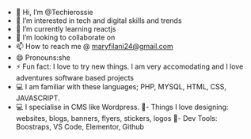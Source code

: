 - 👋 Hi, I’m @Techierossie
- 👀 I’m interested in tech and digital skills and trends
- 🌱 I’m currently learning reactjs
- 💞️ I’m looking to collaborate on 
- 📫 How to reach me @ maryfilani24@gmail.com
- 😄 Pronouns:she
- ⚡ Fun fact: I love to try new things. I am very accomodating and I love adventures software based projects
- 💻 I am familiar with these languages; PHP, MYSQL, HTML, CSS, JAVASCRIPT.
- 💻 I specialise in CMS like Wordpress.
💫- Things I love designing: websites, blogs, banners, flyers, stickers, logos
🤖- Dev Tools: Boostraps, VS Code, Elementor, Github


<!---
Techierossie/Techierossie is a ✨ special ✨ repository because its `README.md` (this file) appears on your GitHub profile.
You can click the Preview link to take a look at your changes.
--->
